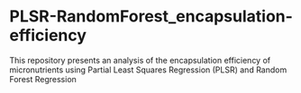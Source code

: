 # PLSR-RandomForest_encapsulation-efficiency
This repository presents an analysis of the encapsulation efficiency of micronutrients using Partial Least Squares Regression (PLSR) and Random Forest Regression

